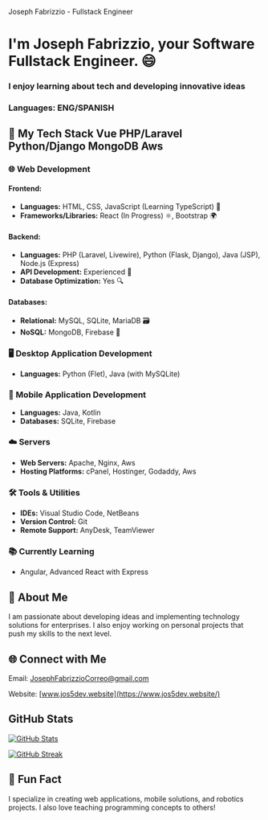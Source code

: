   Joseph Fabrizzio - Fullstack Engineer

I'm Joseph Fabrizzio, your Software Fullstack Engineer. 😄
==========================================================

### I enjoy learning about tech and developing innovative ideas

### Languages: ENG/SPANISH

🚀 My Tech Stack Vue PHP/Laravel Python/Django MongoDB Aws
----------------

### 🌐 Web Development

#### Frontend:

*   **Languages:** HTML, CSS, JavaScript (Learning TypeScript) 🎨
*   **Frameworks/Libraries:** React (In Progress) ⚛️, Bootstrap 🌍

#### Backend:

*   **Languages:** PHP (Laravel, Livewire), Python (Flask, Django), Java (JSP), Node.js (Express)
*   **API Development:** Experienced 🚀
*   **Database Optimization:** Yes 🔍

#### Databases:

*   **Relational:** MySQL, SQLite, MariaDB 🗃️
*   **NoSQL:** MongoDB, Firebase 🏪

### 🖥️ Desktop Application Development

*   **Languages:** Python (Flet), Java (with MySQLite)

### 📱 Mobile Application Development

*   **Languages:** Java, Kotlin
*   **Databases:** SQLite, Firebase

### ☁️ Servers

*   **Web Servers:** Apache, Nginx, Aws
*   **Hosting Platforms:** cPanel, Hostinger, Godaddy, Aws

### 🛠️ Tools & Utilities

*   **IDEs:** Visual Studio Code, NetBeans
*   **Version Control:** Git
*   **Remote Support:** AnyDesk, TeamViewer

### 📚 Currently Learning

*   Angular, Advanced React with Express

🤔 About Me
-----------

I am passionate about developing ideas and implementing technology solutions for enterprises. I also enjoy working on personal projects that push my skills to the next level.

🌐 Connect with Me
------------------

Email: [JosephFabrizzioCorreo@gmail.com](mailto:JosephFabrizzioCorreo@gmail.com)

Website: [www.jos5dev.website](https://www.jos5dev.website/)

GitHub Stats
------------

[![GitHub Stats](https://github-readme-stats.vercel.app/api?username=JFabrizzio5&show_icons=true&theme=radical)](https://github.com/anuraghazra/github-readme-stats)

[![GitHub Streak](https://github-readme-streak-stats.herokuapp.com?user=jfabrizzio5&theme=radical&border_radius=6)](https://git.io/streak-stats)

🎯 Fun Fact
-----------

I specialize in creating web applications, mobile solutions, and robotics projects. I also love teaching programming concepts to others!
